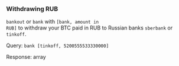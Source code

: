 ### Withdrawing RUB
<code>bankout</code> or <code>bank</code> with <code>[bank, amount in RUB]</code> to withdraw your BTC paid in RUB to Russian banks <code>sberbank</code> or <code>tinkoff</code>.

Query: <code>bank [tinkoff, 5200555533330000]</code>

Response: array
